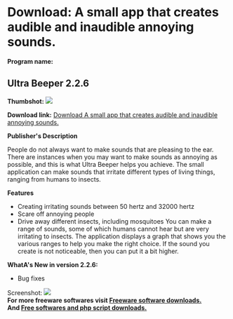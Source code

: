 # Download: A small app that creates audible and inaudible annoying sounds.

**Program name:**

## Ultra Beeper 2.2.6

  
**Thumbshot:** ![](http://www.freewarefiles.com/screenshot/ultrabeeper_md.jpg)   
  
**Download link:** [Download A small app that creates audible and inaudible annoying sounds.](http://freesoftwares.boysofts.com/Ultra-Beeper_program_95627.html)  
  


**Publisher's Description**  
  


People do not always want to make sounds that are pleasing to the ear. There are instances when you may want to make sounds as annoying as possible, and this is what Ultra Beeper helps you achieve. The small application can make sounds that irritate different types of living things, ranging from humans to insects. 

**Features**

  * Creating irritating sounds between 50 hertz and 32000 hertz 
  * Scare off annoying people 
  * Drive away different insects, including mosquitoes 
You can make a range of sounds, some of which humans cannot hear but are very irritating to insects. The application displays a graph that shows you the various ranges to help you make the right choice. If the sound you create is not noticeable, then you can put it a bit higher. 

**WhatA's New in version 2.2.6:**

  * Bug fixes 

  
  
Screenshot: ![](http://www.freewarefiles.com/screenshot/ultrabeeper.jpg)   
**For more freeware softwares visit [Freeware software downloads.](http://freesoftwares.boysofts.com/)**   
**And [Free softwares and php script downloads.](http://www.boysofts.com/)**
